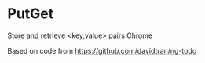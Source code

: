 # PutGet
Store and retrieve <key,value> pairs Chrome

Based on code from https://github.com/davidtran/ng-todo